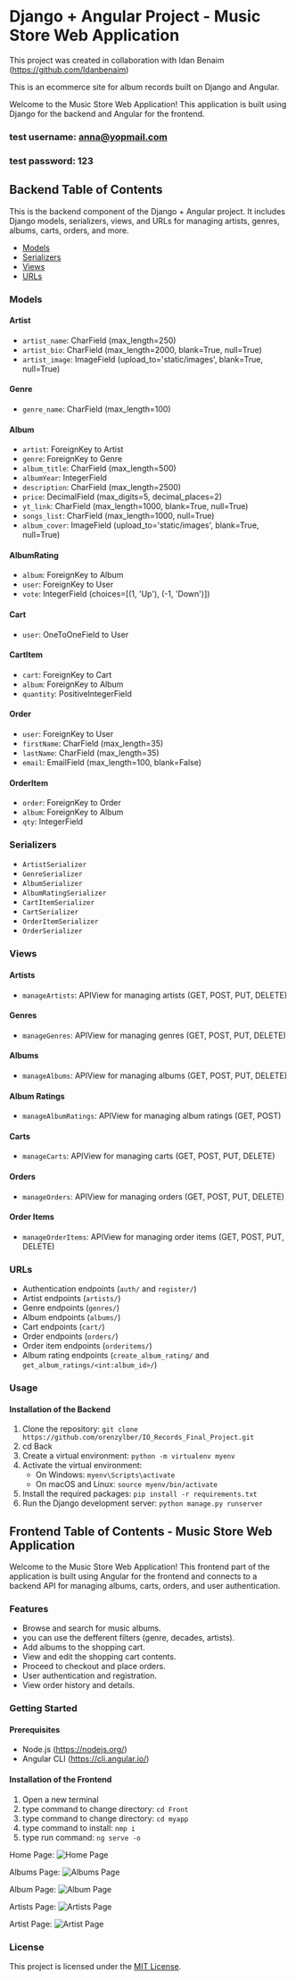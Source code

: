 # Django + Angular Project - Music Store Web Application
This project was created in collaboration with Idan Benaim (https://github.com/Idanbenaim)

This is an ecommerce site for album records built on Django and Angular. 

Welcome to the Music Store Web Application! This application is built using Django for the backend and Angular for the frontend.

### test username: anna@yopmail.com
### test password: 123

## Backend Table of Contents
This is the backend component of the Django + Angular project. It includes Django models, serializers, views, and URLs for managing artists, genres, albums, carts, orders, and more.

- [Models](#models)
- [Serializers](#serializers)
- [Views](#views)
- [URLs](#urls)

### Models

#### Artist

- `artist_name`: CharField (max_length=250)
- `artist_bio`: CharField (max_length=2000, blank=True, null=True)
- `artist_image`: ImageField (upload_to='static/images', blank=True, null=True)

#### Genre

- `genre_name`: CharField (max_length=100)

#### Album

- `artist`: ForeignKey to Artist
- `genre`: ForeignKey to Genre
- `album_title`: CharField (max_length=500)
- `albumYear`: IntegerField
- `description`: CharField (max_length=2500)
- `price`: DecimalField (max_digits=5, decimal_places=2)
- `yt_link`: CharField (max_length=1000, blank=True, null=True)
- `songs_list`: CharField (max_length=1000, null=True)
- `album_cover`: ImageField (upload_to='static/images', blank=True, null=True)

#### AlbumRating

- `album`: ForeignKey to Album
- `user`: ForeignKey to User
- `vote`: IntegerField (choices=[(1, 'Up'), (-1, 'Down')])

#### Cart

- `user`: OneToOneField to User

#### CartItem

- `cart`: ForeignKey to Cart
- `album`: ForeignKey to Album
- `quantity`: PositiveIntegerField

#### Order

- `user`: ForeignKey to User
- `firstName`: CharField (max_length=35)
- `lastName`: CharField (max_length=35)
- `email`: EmailField (max_length=100, blank=False)

#### OrderItem

- `order`: ForeignKey to Order
- `album`: ForeignKey to Album
- `qty`: IntegerField

### Serializers

- `ArtistSerializer`
- `GenreSerializer`
- `AlbumSerializer`
- `AlbumRatingSerializer`
- `CartItemSerializer`
- `CartSerializer`
- `OrderItemSerializer`
- `OrderSerializer`

### Views

#### Artists

- `manageArtists`: APIView for managing artists (GET, POST, PUT, DELETE)

#### Genres

- `manageGenres`: APIView for managing genres (GET, POST, PUT, DELETE)

#### Albums

- `manageAlbums`: APIView for managing albums (GET, POST, PUT, DELETE)

#### Album Ratings

- `manageAlbumRatings`: APIView for managing album ratings (GET, POST)

#### Carts

- `manageCarts`: APIView for managing carts (GET, POST, PUT, DELETE)

#### Orders

- `manageOrders`: APIView for managing orders (GET, POST, PUT, DELETE)

#### Order Items

- `manageOrderItems`: APIView for managing order items (GET, POST, PUT, DELETE)

### URLs

- Authentication endpoints (`auth/` and `register/`)
- Artist endpoints (`artists/`)
- Genre endpoints (`genres/`)
- Album endpoints (`albums/`)
- Cart endpoints (`cart/`)
- Order endpoints (`orders/`)
- Order item endpoints (`orderitems/`)
- Album rating endpoints (`create_album_rating/` and `get_album_ratings/<int:album_id>/`)

### Usage
#### Installation of the Backend

1. Clone the repository: `git clone https://github.com/orenzylber/IO_Records_Final_Project.git`
2. cd Back
3. Create a virtual environment: `python -m virtualenv myenv`
4. Activate the virtual environment:
   - On Windows: `myenv\Scripts\activate`
   - On macOS and Linux: `source myenv/bin/activate` 
5. Install the required packages: `pip install -r requirements.txt`
6. Run the Django development server: `python manage.py runserver`


## Frontend Table of Contents - Music Store Web Application

Welcome to the Music Store Web Application! This frontend part of the application is built using Angular for the frontend and connects to a backend API for managing albums, carts, orders, and user authentication.


### Features

- Browse and search for music albums.
- you can use the defferent filters (genre, decades, artists).
- Add albums to the shopping cart.
- View and edit the shopping cart contents.
- Proceed to checkout and place orders.
- User authentication and registration.
- View order history and details.

### Getting Started

#### Prerequisites

- Node.js (https://nodejs.org/)
- Angular CLI (https://cli.angular.io/)

#### Installation of the Frontend

1. Open a new terminal 
2. type command to change directory: `cd Front`
3. type command to change directory: `cd myapp`
4. type command to install: `nmp i`
5. type run command: `ng serve -o`

Home Page:
![Home Page](image.png)


Albums Page:
![Albums Page](image-1.png)


Album Page:
![Album Page](image-3.png)


Artists Page:
![Artists Page](image-2.png)


Artist Page:
![Artist Page](image-4.png)




### License

This project is licensed under the [MIT License](LICENSE).

